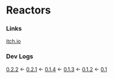 # Reactors
### Links
[itch.io](https://tgetr.itch.io/reactors)
### Dev Logs
[0.2.2](https://tgetr.itch.io/reactors/devlog/876883/buildaplha-022) <-
[0.2.1](https://tgetr.itch.io/reactors/devlog/875153/buildearly-aplha-021) <-
[0.1.4](https://tgetr.itch.io/reactors/devlog/792026/buildearly-aplha-014) <-
[0.1.3](https://tgetr.itch.io/reactors/devlog/790835/buildearly-aplha-013) <-
[0.1.2](https://tgetr.itch.io/reactors/devlog/775677/buildearly-aplha-012) <-
[0.1](https://tgetr.itch.io/reactors/devlog/766366/buildearly-aplha-01)
